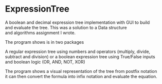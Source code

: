 # ExpressionTree
A boolean and decimal expression tree implementation with GUI to build and evaluate the tree. This was a solution to a Data structure  
and algorithms assignment I wrote.

The program shows is in two packages

A regular expression tree using numbers and operators (multiply, divide, subtract and division) or a boolean expression tree using True/False inputs and
boolean logic (OR, AND, NOT, XOR)

The program shows a visual representation of the tree from postfix notation it can then convert the formula into infix notation and evaluate the equation.
